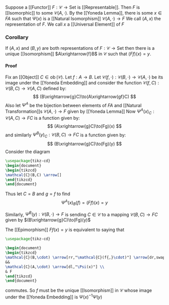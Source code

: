 Suppose a [[Functor]] $F:\mathcal{C}\to \mathrm{Set}$ is [[Representable]].
Then $F$ is [[Isomorphic]] to some $\mathcal{C}(A,\cdot)$.
By the [[Yoneda Lemma]], there is some $x\in FA$ 
such that $\Psi(x)$ is a [[Natural Isomorphism]] $\mathcal{C}(A,\cdot)\to F$
We call $(A,x)$ the representation of $F$.
We call $x$ a [[Universal Element]] of $F$
### Corollary
If $(A,x)$ and $(B,y)$ are both representations of $F:\mathcal{C}\to \mathrm{Set}$ 
then there is a unique [[Isomorphism]] $A\xrightarrow{f}B$ in $\mathcal{C}$ such that $(Ff)(x)=y$.
#### Proof
Fix an [[Object]] $C\in \operatorname{ob}(\mathcal{C})$.
Let $f:A\to B$.
Let $\mathcal{C}(f,\cdot):\mathcal{C}(B,\cdot)\to \mathcal{C}(A,\cdot)$ be its image under the [[Yoneda Embedding]]
and consider the function $\mathcal{C}(f,C):\mathcal{C}(B,C)\to \mathcal{C}(A,C)$ 
defined by:
$$
(B\xrightarrow{g}C)\to(A\xrightarrow{gf}C)
$$
Also let $\Psi^{A}$ be the bijection between elements of $FA$
and [[Natural Transformation]]s $\mathcal{C}(A,\cdot)\to F$ given by [[Yoneda Lemma]]
Now $\Psi^{A}(x)_{C}:\mathcal{C}(A,C)\to FC$ 
is a function given by:
$$
(A\xrightarrow{g}C)\to(Fg)(x)
$$
and similarly $\Psi^{B}(y)_{C}:\mathcal{C}(B,C)\to FC$
is a function given by:
$$
(B\xrightarrow{g}C)\to(Fg)(y)
$$
Consider the diagram
```tikz
\usepackage{tikz-cd}
\begin{document}
\begin{tikzcd}
\mathcal{C}(B,C) \arrow[]
\end{tikzcd}
\end{document}
```


Thus let $C=B$ and $g=f$ to find 
$$
\Psi^{A}(x)_{B}(f) = (Ff)(x) = y
$$


Similarly, $\Psi^{B}(y):\mathcal{C}(B,\cdot)\to F$
is sending $C\in \mathcal{C}$
to a mapping $\mathcal{C}(B,C)\to FC$ given by $(B\xrightarrow{g}C)\to(Fg)(y)$

The [[Epimorphism]] $Ff(x)=y$ is equivalent to saying that
```tikz
\usepackage{tikz-cd}

\begin{document}
\begin{tikzcd}
\mathcal{C}(B,\cdot) \arrow[rr,"\mathcal{C}(f{,}\cdot)"] \arrow[dr,swap,"\Psi(y)"] 
&&
\mathcal{C}(A,\cdot) \arrow[dl,"\Psi(x)"] \\
& F
\end{tikzcd}
\end{document}
```
commutes.
So $f$ must be the unique [[Isomorphism]] in $\mathcal{C}$ 
whose image under the [[Yoneda Embedding]] is $\Psi(x)^{-1}\Psi(y)$

